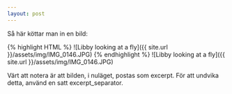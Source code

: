 ```yaml
---
layout: post
---
```

Så här köttar man in en bild:

{% highlight HTML %}
![Libby looking at a fly]({{ site.url }}/assets/img/IMG_0146.JPG)
{% endhighlight %}
![Libby looking at a fly]({{ site.url }}/assets/img/IMG_0146.JPG)

Värt att notera är att bilden, i nuläget, postas som excerpt. För att undvika detta, använd en satt excerpt_separator.

